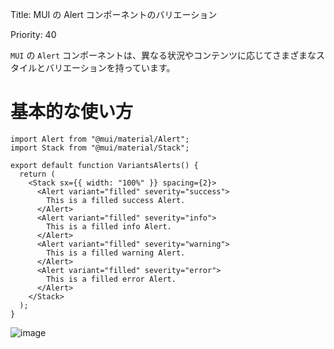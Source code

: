 Title: MUI の Alert コンポーネントのバリエーション  
  
Priority: 40  

`MUI` の `Alert` コンポーネントは、異なる状況やコンテンツに応じてさまざまなスタイルとバリエーションを持っています。  

# 基本的な使い方  

```tsx
import Alert from "@mui/material/Alert";
import Stack from "@mui/material/Stack";

export default function VariantsAlerts() {
  return (
    <Stack sx={{ width: "100%" }} spacing={2}>
      <Alert variant="filled" severity="success">
        This is a filled success Alert.
      </Alert>
      <Alert variant="filled" severity="info">
        This is a filled info Alert.
      </Alert>
      <Alert variant="filled" severity="warning">
        This is a filled warning Alert.
      </Alert>
      <Alert variant="filled" severity="error">
        This is a filled error Alert.
      </Alert>
    </Stack>
  );
}
```

![image](https://github.com/user-attachments/assets/21ade508-a111-48e9-a42b-890fa223d901)

